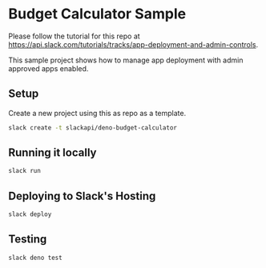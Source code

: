 # Budget Calculator Sample

Please follow the tutorial for this repo at https://api.slack.com/tutorials/tracks/app-deployment-and-admin-controls.

This sample project shows how to manage app deployment with admin approved apps enabled.

## Setup

Create a new project using this as repo as a template.

```bash
slack create -t slackapi/deno-budget-calculator
```

## Running it locally

```bash
slack run
```

## Deploying to Slack's Hosting

```bash
slack deploy
```

## Testing

```bash
slack deno test
```

